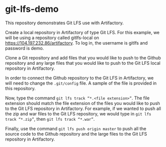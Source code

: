 # git-lfs-demo
This repository demonstrates Git LFS use with Artifactory.

Create a local repository in Artifactory of type Git LFS. For this example, we will be using a repository called gitlfs-local on https://104.197.232.86/artifactory. To log in, the username is gitlfs and password is demo.

Clone a Git repository and add files that you would like to push to the Github repository and any large files that you would like to push to the Git LFS local repository in Artifactory.

In order to connect the Github repository to the Git LFS in Artifactory, we will need to change the ```.git/config``` file. A sample of the file is provided in this repository.

Now, type the command ```git lfs track “*.<file extension>”```. The file extension should match the file extension of the files you would like to push to the Git LFS repository in Artifactory. For example, if we wanted to push all the zip and war files to the Git LFS repository, we would type in ```git lfs track “*.zip”```, then ```git lfs track “*.war”```.

Finally, use the command ```git lfs push origin master``` to push all the source code to the Github repository and the large files to the Git LFS repository in Artifactory.
